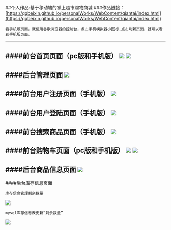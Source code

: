 
##个人作品:基于移动端的掌上超市购物商城
###作品链接：[https://qqbeixin.github.io/personalWorks/WebContent/qiantai/index.html](https://qqbeixin.github.io/personalWorks/WebContent/qiantai/index.html)
```
看手机版页面，就使用谷歌浏览器的控制台，点击手机模拟器小图标,点击刷新页面，就可以看到手机版页面。
```
----------------
####前台首页页面（pc版和手机版）
![](https://github.com/qqbeixin/personalWorks/blob/gh-pages/img/0.png)
![](https://github.com/qqbeixin/personalWorks/blob/gh-pages/img/01.png)
----------------
####后台管理页面
![](https://github.com/qqbeixin/personalWorks/blob/gh-pages/img/02.png)
----------------
####前台用户注册页面（手机版）
![](https://github.com/qqbeixin/personalWorks/blob/gh-pages/img/2.png)
----------------
####前台用户登陆页面（手机版）
![](https://github.com/qqbeixin/personalWorks/blob/gh-pages/img/3.png)
----------------
####前台搜索商品页面（手机版）
![](https://github.com/qqbeixin/personalWorks/blob/gh-pages/img/4.png)
----------------
####前台购物车页面（pc版和手机版）
![](https://github.com/qqbeixin/personalWorks/blob/gh-pages/img/5.png)
![](https://github.com/qqbeixin/personalWorks/blob/gh-pages/img/6.png)
----------------
####后台商品信息页面
![](https://github.com/qqbeixin/personalWorks/blob/gh-pages/img/7.png)
----------------
####后台库存信息页面
 ```
 库存信息管理剩余数量
 ```
![](https://github.com/qqbeixin/personalWorks/blob/gh-pages/img/8.png)
```
mysql库存信息表更新“剩余数量”
```
![](https://github.com/qqbeixin/personalWorks/blob/gh-pages/img/9.png)
